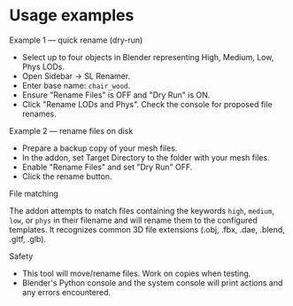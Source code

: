 Usage examples
=============

Example 1 — quick rename (dry-run)

- Select up to four objects in Blender representing High, Medium, Low, Phys LODs.
- Open Sidebar -> SL Renamer.
- Enter base name: `chair_wood`.
- Ensure "Rename Files" is OFF and "Dry Run" is ON.
- Click "Rename LODs and Phys". Check the console for proposed file renames.

Example 2 — rename files on disk

- Prepare a backup copy of your mesh files.
- In the addon, set Target Directory to the folder with your mesh files.
- Enable "Rename Files" and set "Dry Run" OFF.
- Click the rename button.

File matching

The addon attempts to match files containing the keywords `high`, `medium`, `low`, or `phys` in their filename and will rename them to the configured templates. It recognizes common 3D file extensions (.obj, .fbx, .dae, .blend, .gltf, .glb).

Safety

- This tool will move/rename files. Work on copies when testing.
- Blender's Python console and the system console will print actions and any errors encountered.
